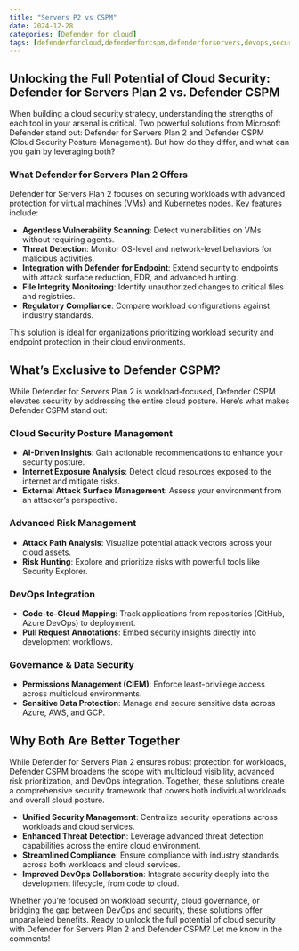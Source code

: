 ```yaml
---
title: "Servers P2 vs CSPM"
date: 2024-12-28
categories: [Defender for cloud]
tags: [defenderforcloud,defenderforcspm,defenderforservers,devops,security]
---
```


## Unlocking the Full Potential of Cloud Security: Defender for Servers Plan 2 vs. Defender CSPM

When building a cloud security strategy, understanding the strengths of each tool in your arsenal is critical. Two powerful solutions from Microsoft Defender stand out: Defender for Servers Plan 2 and Defender CSPM (Cloud Security Posture Management). But how do they differ, and what can you gain by leveraging both?

### What Defender for Servers Plan 2 Offers

Defender for Servers Plan 2 focuses on securing workloads with advanced protection for virtual machines (VMs) and Kubernetes nodes. Key features include:

- **Agentless Vulnerability Scanning**: Detect vulnerabilities on VMs without requiring agents.
- **Threat Detection**: Monitor OS-level and network-level behaviors for malicious activities.
- **Integration with Defender for Endpoint**: Extend security to endpoints with attack surface reduction, EDR, and advanced hunting.
- **File Integrity Monitoring**: Identify unauthorized changes to critical files and registries.
- **Regulatory Compliance**: Compare workload configurations against industry standards.

This solution is ideal for organizations prioritizing workload security and endpoint protection in their cloud environments.

## What’s Exclusive to Defender CSPM?

While Defender for Servers Plan 2 is workload-focused, Defender CSPM elevates security by addressing the entire cloud posture. Here’s what makes Defender CSPM stand out:

### Cloud Security Posture Management

- **AI-Driven Insights**: Gain actionable recommendations to enhance your security posture.
- **Internet Exposure Analysis**: Detect cloud resources exposed to the internet and mitigate risks.
- **External Attack Surface Management**: Assess your environment from an attacker’s perspective.

### Advanced Risk Management

- **Attack Path Analysis**: Visualize potential attack vectors across your cloud assets.
- **Risk Hunting**: Explore and prioritize risks with powerful tools like Security Explorer.

### DevOps Integration

- **Code-to-Cloud Mapping**: Track applications from repositories (GitHub, Azure DevOps) to deployment.
- **Pull Request Annotations**: Embed security insights directly into development workflows.

### Governance & Data Security

- **Permissions Management (CIEM)**: Enforce least-privilege access across multicloud environments.
- **Sensitive Data Protection**: Manage and secure sensitive data across Azure, AWS, and GCP.

## Why Both Are Better Together

While Defender for Servers Plan 2 ensures robust protection for workloads, Defender CSPM broadens the scope with multicloud visibility, advanced risk prioritization, and DevOps integration. Together, these solutions create a comprehensive security framework that covers both individual workloads and overall cloud posture.

- **Unified Security Management**: Centralize security operations across workloads and cloud services.
- **Enhanced Threat Detection**: Leverage advanced threat detection capabilities across the entire cloud environment.
- **Streamlined Compliance**: Ensure compliance with industry standards across both workloads and cloud services.
- **Improved DevOps Collaboration**: Integrate security deeply into the development lifecycle, from code to cloud.

Whether you’re focused on workload security, cloud governance, or bridging the gap between DevOps and security, these solutions offer unparalleled benefits. Ready to unlock the full potential of cloud security with Defender for Servers Plan 2 and Defender CSPM? Let me know in the comments!
